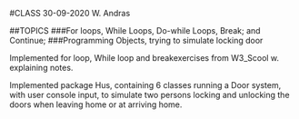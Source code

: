 #CLASS 30-09-2020 W. Andras

##TOPICS
###For loops, While Loops, Do-while Loops, Break; and Continue;
###Programming Objects, trying to simulate locking door

Implemented for loop, While loop and breakexercises from W3_Scool w. explaining notes.

Implemented package Hus, containing 6 classes running a Door system,
with user console input, to simulate two persons locking and unlocking
the doors when leaving home or at arriving home.


